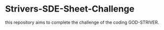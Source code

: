 # Strivers-SDE-Sheet-Challenge
this repository aims to complete the challenge of the coding GOD-STRIVER.
